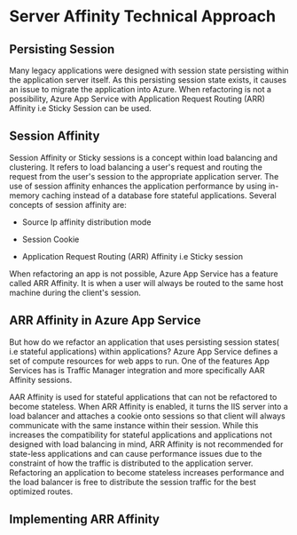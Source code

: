 
# Server Affinity Technical Approach

## Persisting Session

Many legacy applications were designed with session state persisting within the application server itself. As this persisting session state exists, it causes an issue to migrate the application into Azure. When refactoring is not a possibility, Azure App Service with Application Request Routing (ARR) Affinity i.e Sticky Session can be used.

## Session Affinity

Session Affinity or Sticky sessions is a concept within load balancing and clustering. It refers to load balancing a user's request and routing the request from the user's session to the appropriate application server. The use of session affinity enhances the application performance by using in-memory caching instead of a database fore stateful applications. Several concepts of session affinity are:

- Source Ip affinity distribution mode
  
- Session Cookie

- Application Request Routing (ARR) Affinity i.e Sticky session

When refactoring an app is not possible, Azure App Service has a feature called ARR Affinity. It is when a user will always be routed to the same host machine during the client's session.

## ARR Affinity in Azure App Service

But how do we refactor an application that uses persisting session states( i.e stateful applications) within applications? Azure App Service defines a set of compute resources for web apps to run. One of the features App Services has is Traffic Manager integration and more specifically AAR Affinity sessions.

AAR Affinity is used for stateful applications that can not be refactored to become stateless. When ARR Affinity is enabled, it turns the IIS server into a load balancer and attaches a cookie onto sessions so that client will always communicate with the same instance within their session. While this increases the compatibility for stateful applications and applications not designed with load balancing in mind, ARR Affinity is not recommended for state-less applications and can cause performance issues due to the constraint of how the traffic is distributed to the application server. Refactoring an application to become stateless increases performance and the load balancer is free to distribute the session traffic for the best optimized routes.

## Implementing ARR Affinity
